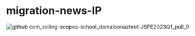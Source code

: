 # migration-news-IP
![github com_rolling-scopes-school_damaloonazhret-JSFE2023Q1_pull_9](https://github.com/damaloonazhret/migration-news-IP/assets/84859209/fde08b9f-63ac-4049-a1c0-bcbbf37fd839)

